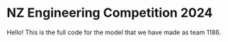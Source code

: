 # NZ Engineering Competition 2024
Hello! This is the full code for the model that we have made as team 1186.
